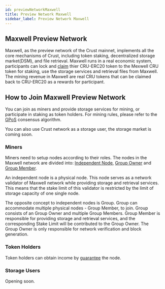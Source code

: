 ```yaml
---
id: previewNetworkMaxwell
title: Preview Network Maxwell
sidebar_label: Preview Network Maxwell
---
```


## Maxwell Preview Network

Maxwell, as the preview network of the Crust mainnet, implements all the core mechanisms of Crust, including token staking, decentralized storage market(DSM), and file retrieval. Maxwell runs in a real economic system, participants can lock and [claim](claims.md) thier CRU-ERC20 token to the Mexwell CRU token for staking, use the storage services and retrieval files from Maxwell. The mining revenue in Maxwell are real CRU tokens that can be claimed back to CRU-ERC20 as a rewards for participant.

## How to Join Maxwell Preview Network

You can join as miners and provide storage services for mining, or participate in staking as token holders. For mining rules, please refer to the [GPoS](GPoS.md) consensus algorithm.

You can also use Crust network as a storage user, the storage market is coming soon.

### Miners

Miners need to setup nodes according to their roles. The nodes in the Maxwell network are divided into: [Independent Node](isolationNode.md), [Group Owner](ownerNode.md) and [Group Member](memberNode.md).

An independent node is a physical node. This node serves as a network validator of Maxwell network while providing storage and retrieval services. This means that the stake limit of this validator is restricted by the limit of storage capacity of one single node.

The opposite concept to independent nodes is Group. Group can accommodate multiple physical nodes - Group Member, to join. Group consists of an Group Owner and multiple Group Members. Group Member is responsible for providing storage and retrieval services, and the corresponding Stake Limit will be contributed to the Group Owner. The Group Owner is only responsible for network verification and block generation.

### Token Holders

Token holders can obtain income by [guarantee](guarantor-guidance.md) the node.

### Storage Users

Opening soon.
